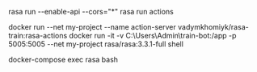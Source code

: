 rasa run --enable-api --cors="*"
rasa run actions



docker run  --net my-project --name action-server vadymkhomiyk/rasa-train:rasa-actions 
docker run -it -v C:\Users\Admin\train-bot:/app -p 5005:5005 --net my-project rasa/rasa:3.3.1-full shell

docker-compose exec rasa bash